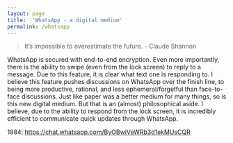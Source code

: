 ```yaml
---
layout: page
title:  'WhatsApp - a digital medium'
permalink: /whatsapp
---
```


> It’s impossible to overestimate the future. - Claude Shannon

WhatsApp is secured with end-to-end encryption. Even more importantly, there is the ability to swipe (even from the lock screen) to reply to a message. Due to this feature, it is clear what text one is responding to. I believe this feature pushes discussions on WhatsApp over the finish line, to being more productive, rational, and less ephemeral/forgetful than face-to-face discussions. Just like paper was a better medium for many things, so is this new digital medium. But that is an (almost) philosophical aside. I believe, due to the ability to respond from the lock screen, it is incredibly efficient to communicate quick updates through WhatsApp.

1984: https://chat.whatsapp.com/ByOBwiVeWRb3d1ekMUsCQR